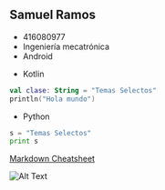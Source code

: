 ## Samuel Ramos 
* 416080977
* Ingeniería mecatrónica
* Android

- Kotlin
```kotlin
val clase: String = "Temas Selectos"
println("Hola mundo")
```
- Python
```python
s = "Temas Selectos"
print s
```

[Markdown Cheatsheet](https://github.com/adam-p/markdown-here/wiki/Markdown-Cheatsheet#links "Markdown")

![Alt Text](https://www.educaciontrespuntocero.com/wp-content/uploads/2019/06/homer.gif)
